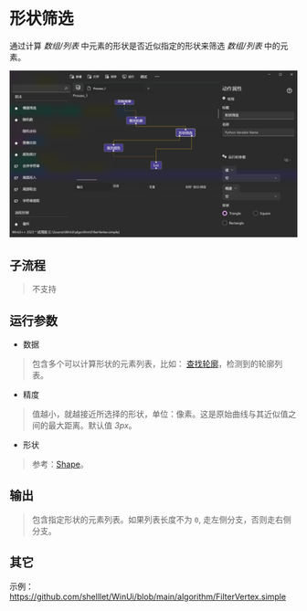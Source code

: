# 形状筛选
通过计算 *数组/列表* 中元素的形状是否近似指定的形状来筛选 *数组/列表* 中的元素。


![FilterVertex](./images/12.png ':size=90%')

## 子流程

> 不支持

## 运行参数


* 数据
> 包含多个可以计算形状的元素列表，比如： [查找轮廓](./actions/detection/FindContours.md)，检测到的轮廓列表。
* 精度
> 值越小，就越接近所选择的形状，单位：像素。这是原始曲线与其近似值之间的最大距离。默认值 *3px*。
* 形状
> 参考：[Shape](./enums/ContourShape.md)。

## 输出

> 包含指定形状的元素列表。如果列表长度不为 `0`, 走左侧分支，否则走右侧分支。


## 其它

示例：https://github.com/shelllet/WinUi/blob/main/algorithm/FilterVertex.simple
